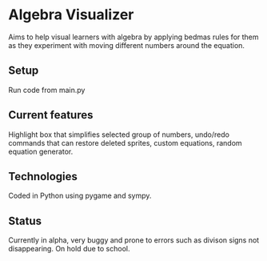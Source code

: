 # Algebra Visualizer
Aims to help visual learners with algebra by applying bedmas rules for them as they experiment
with moving different numbers around the equation.

## Setup
Run code from main.py	     						   

## Current features
Highlight box that simplifies selected group of numbers, undo/redo commands that can restore deleted sprites, 
custom equations, random equation generator.

## Technologies
Coded in Python using pygame and sympy.

## Status
Currently in alpha, very buggy and prone to errors such as divison signs not disappearing.
On hold due to school.
